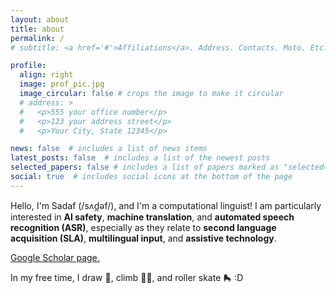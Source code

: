 ```yaml
---
layout: about
title: about
permalink: /
# subtitle: <a href='#'>Affiliations</a>. Address. Contacts. Moto. Etc.

profile:
  align: right
  image: prof_pic.jpg
  image_circular: false # crops the image to make it circular
  # address: >
  #   <p>555 your office number</p>
  #   <p>123 your address street</p>
  #   <p>Your City, State 12345</p>

news: false  # includes a list of news items
latest_posts: false  # includes a list of the newest posts
selected_papers: false # includes a list of papers marked as "selected={true}"
social: true  # includes social icons at the bottom of the page
---
```

Hello, I'm Sadaf (/sʌd̪əf/), and I'm a computational linguist! I am particularly interested in <b>AI safety</b>, <b>machine translation</b>, and <b>automated speech recognition (ASR)</b>, especially as they relate to <b>second language acquisition (SLA)</b>, <b>multilingual input</b>, and <b> assistive technology</b>. 


<a href="https://scholar.google.com/citations?user=SF7pUdIAAAAJ&hl=en&oi=sra">Google Scholar page.</a>


In my free time, I draw 🎨, climb 🧗🏽, and roller skate 🛼 :D 

<!-- Put your address / P.O. box / other info right below your picture. You can also disable any these elements by editing `profile` property of the YAML header of your `_pages/about.md`. Edit `_bibliography/papers.bib` and Jekyll will render your [publications page](/al-folio/publications/) automatically.

Link to your social media connections, too. This theme is set up to use [Font Awesome icons](http://fortawesome.github.io/Font-Awesome/) and [Academicons](https://jpswalsh.github.io/academicons/), like the ones below. Add your Facebook, Twitter, LinkedIn, Google Scholar, or just disable all of them. -->

